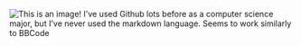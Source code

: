![This is an image! I've used Github lots before as a computer science major, but I've never used the markdown language. Seems to work similarly to BBCode](https://cdn.discordapp.com/attachments/878449885064609813/1010379431245778974/unknown.png)
